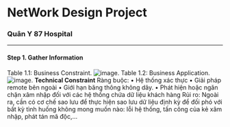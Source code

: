 # NetWork Design Project
### Quân Y 87 Hospital
---
#### Step 1. Gather Information
Table 1.1: Business Constraint.
![image](https://user-images.githubusercontent.com/81057831/132111256-791fa88f-5143-4410-862a-943e4c14a0cf.png).
Table 1.2: Business Application.
![image](https://user-images.githubusercontent.com/81057831/132111321-cda23130-4e9c-4afe-917a-821badccc4fa.png).
**Technical Constraint**
Ràng buộc:
•	Hệ thống xác thực
•	Giải pháp remote bên ngoài
•	Giới hạn băng thông không dây.
•	Phát hiện hoặc ngăn chặn xâm nhập đối với các hệ thống chứa dữ liệu khách hàng
Rủi ro: Ngoài ra, cần có cơ chế sao lưu để thực hiện sao lưu dữ liệu định kỳ để đối phó với bất kỳ tình huống không mong muốn nào: lỗi hệ thống, tấn công của kẻ xâm nhập, phát tán mã độc,…


